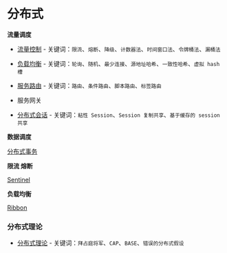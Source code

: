 # 分布式

**流量调度**

- [流量控制](https://dunwu.github.io/blog/pages/60bb6d/) - 关键词：`限流`、`熔断`、`降级`、`计数器法`、`时间窗口法`、`令牌桶法`、`漏桶法`

- [负载均衡](https://dunwu.github.io/blog/pages/98a1c1/) - 关键词：`轮询`、`随机`、`最少连接`、`源地址哈希`、`一致性哈希`、`虚拟 hash 槽`
- [服务路由](https://dunwu.github.io/blog/pages/3915e8/) - 关键词：`路由`、`条件路由`、`脚本路由`、`标签路由`
- 服务网关
- [分布式会话](https://dunwu.github.io/blog/pages/95e45f/) - 关键词：`粘性 Session`、`Session 复制共享`、`基于缓存的 session 共享`

**数据调度**

[分布式事务](https://yuluofengchuiqu.github.io/distributed-transaction/)

**限流 熔断**

[Sentinel](https://yuluofengchuiqu.github.io/Sentinel/)

**负载均衡**

[Ribbon](https://yuluofengchuiqu.github.io/Ribbon/)



### 分布式理论

- [分布式理论](https://github.com/yuluofengchuiqu/yuluofengchuiqu.github.io/blob/main/Distributed/%E5%88%86%E5%B8%83%E5%BC%8F%E5%9F%BA%E7%A1%80%E7%90%86%E8%AE%BA.md) - 关键词：`拜占庭将军`、`CAP`、`BASE`、`错误的分布式假设`
